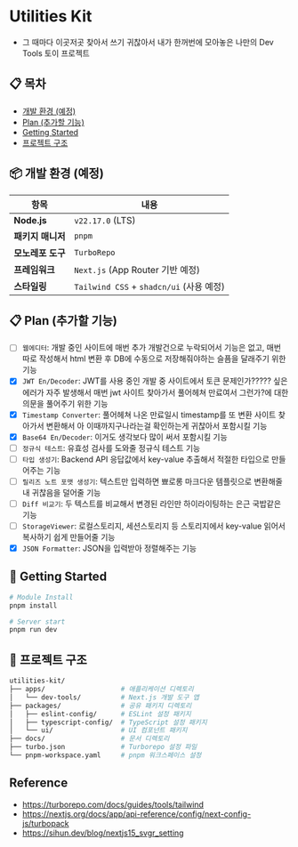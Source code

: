 # Utilities Kit

- 그 때마다 이곳저곳 찾아서 쓰기 귀찮아서 내가 한꺼번에 모아놓은 나만의 Dev Tools 토이 프로젝트

## 📋 목차

- [개발 환경 (예정)](#📦-개발-환경-(예정))
- [Plan (추가할 기능)](#Plan-(추가할-기능))
- [Getting Started](#🚀-Getting-Started)
- [프로젝트 구조](#📁-프로젝트-구조)

## 📦 개발 환경 (예정)

| 항목              | 내용                                     |
| ----------------- | ---------------------------------------- |
| **Node.js**       | `v22.17.0` (LTS)                         |
| **패키지 매니저** | `pnpm`                                   |
| **모노레포 도구** | `TurboRepo`                              |
| **프레임워크**    | `Next.js` (App Router 기반 예정)         |
| **스타일링**      | `Tailwind CSS` + `shadcn/ui` (사용 예정) |

## 📋 Plan (추가할 기능)

- [ ] `웹에디터`: 개발 중인 사이트에 매번 추가 개발건으로 누락되어서 기능은 없고, 매번 따로 작성해서 html 변환 후 DB에 수동으로 저장해줘야하는 슬픔을 달래주기 위한 기능
- [x] `JWT En/Decoder`: JWT를 사용 중인 개발 중 사이트에서 토큰 문제인가????? 싶은 에러가 자주 발생해서 매번 jwt 사이트 찾아가서 풀어헤쳐 만료여서 그런가?에 대한 의문을 풀어주기 위한 기능
- [x] `Timestamp Converter`: 풀어헤쳐 나온 만료일시 timestamp를 또 변환 사이트 찾아가서 변환해서 아 이때까지구나라는걸 확인하는게 귀찮아서 포함시킬 기능
- [x] `Base64 En/Decoder`: 이거도 생각보다 많이 써서 포함시킬 기능
- [ ] `정규식 테스트`: 유효성 검사를 도와줄 정규식 테스트 기능
- [ ] `타입 생성기`: Backend API 응답값에서 key-value 추출해서 적절한 타입으로 만들어주는 기능
- [ ] `릴리즈 노트 포맷 생성기`: 텍스트만 입력하면 뾰로롱 마크다운 템플릿으로 변환해줄 내 귀찮음을 덜어줄 기능
- [ ] `Diff 비교기`: 두 텍스트를 비교해서 변경된 라인만 하이라이팅하는 은근 국밥같은 기능
- [ ] `StorageViewer`: 로컬스토리지, 세션스토리지 등 스토리지에서 key-value 읽어서 복사하기 쉽게 만들어줄 기능
- [x] `JSON Formatter`: JSON을 입력받아 정렬해주는 기능

## 🚀 Getting Started

```bash
# Module Install
pnpm install

# Server start
pnpm run dev
```

## 📁 프로젝트 구조

```bash
utilities-kit/
├── apps/                   # 애플리케이션 디렉토리
│   └── dev-tools/          # Next.js 개발 도구 앱
├── packages/               # 공유 패키지 디렉토리
│   ├── eslint-config/      # ESLint 설정 패키지
│   ├── typescript-config/  # TypeScript 설정 패키지
│   └── ui/                 # UI 컴포넌트 패키지
├── docs/                   # 문서 디렉토리
├── turbo.json              # Turborepo 설정 파일
└── pnpm-workspace.yaml     # pnpm 워크스페이스 설정
```

## Reference

- https://turborepo.com/docs/guides/tools/tailwind
- https://nextjs.org/docs/app/api-reference/config/next-config-js/turbopack
- https://sihun.dev/blog/nextjs15_svgr_setting
